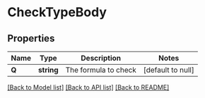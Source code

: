 # CheckTypeBody

## Properties
Name | Type | Description | Notes
------------ | ------------- | ------------- | -------------
**Q** | **string** | The formula to check | [default to null]

[[Back to Model list]](../README.md#documentation-for-models) [[Back to API list]](../README.md#documentation-for-api-endpoints) [[Back to README]](../README.md)


